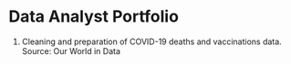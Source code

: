 # Data Analyst Portfolio

1. Cleaning and preparation of COVID-19 deaths and vaccinations data. Source: Our World in Data
